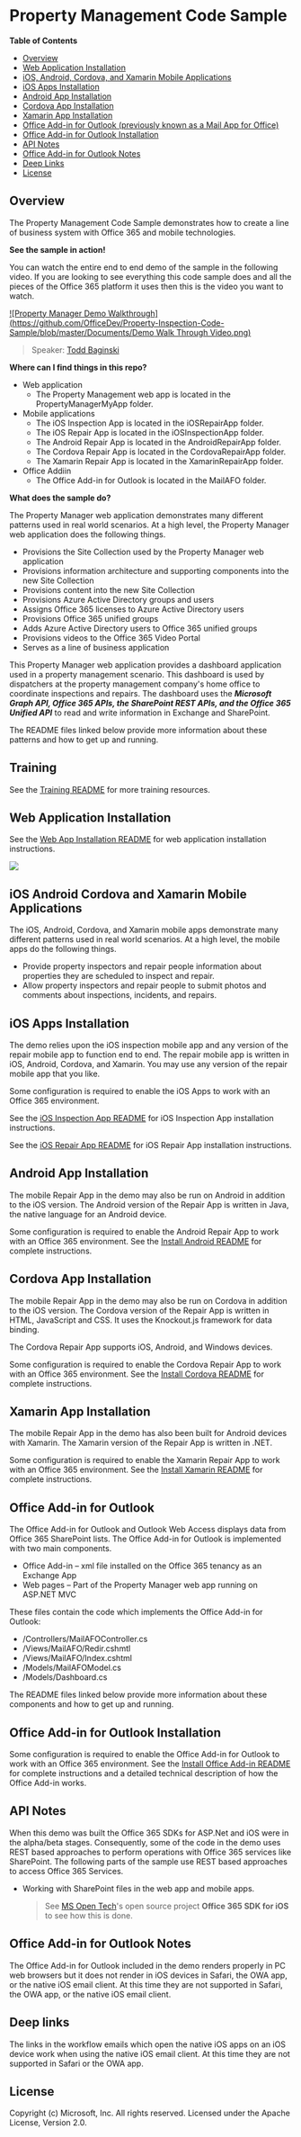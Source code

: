 # Property Management Code Sample

**Table of Contents**

- [Overview](#overview)
- [Web Application Installation](#web-application-installation)
- [iOS, Android, Cordova, and Xamarin Mobile Applications](#ios-android-cordova-and-xamarin-mobile-applications)
- [iOS Apps Installation](#ios-apps-installation)
- [Android App Installation](#android-app-installation)
- [Cordova App Installation](#cordova-app-installation)
- [Xamarin App Installation](#xamarin-app-installation)
- [Office Add-in for Outlook (previously known as a Mail App for Office)](#Office-Add-in-for-Outlook)
- [Office Add-in for Outlook Installation](#office-add-in-for-outlook-installation)
- [API Notes](#api-notes)
- [Office Add-in for Outlook Notes](##office-add-in-for-outlook-notes)
- [Deep Links](#deep-links)
- [License](#license)

## Overview
The Property Management Code Sample demonstrates how to create a line of business system with Office 365 and mobile technologies.

**See the sample in action!**

You can watch the entire end to end demo of the sample in the following video.  If you are looking to see everything this code sample does and all the pieces of the Office 365 platform it uses then this is the video you want to watch.

[![Property Manager Demo Walkthrough](https://github.com/OfficeDev/Property-Inspection-Code-Sample/blob/master/Documents/Demo Walk Through Video.png)](https://youtu.be/0q7vjEegGkk "Click to see the code sample from end to end.")

> Speaker: [Todd Baginski](http://channel9.msdn.com/Events/Speakers/Todd-Baginski)

**Where can I find things in this repo?**

- Web application
	+ The Property Management web app is located in the PropertyManagerMyApp folder.
- Mobile applications
	+ The iOS Inspection App is located in the iOSRepairApp folder.
	+ The iOS Repair App is located in the iOSInspectionApp folder.
	+ The Android Repair App is located in the AndroidRepairApp folder.
	+ The Cordova Repair App is located in the CordovaRepairApp folder.
	+ The Xamarin Repair App is located in the XamarinRepairApp folder.
- Office Addiin
	+ The Office Add-in for Outlook is located in the MailAFO folder.

**What does the sample do?**

The Property Manager web application demonstrates many different patterns used in real world scenarios.  At a high level, the Property Manager web application does the following things.

- Provisions the Site Collection used by the Property Manager web application
- Provisions information architecture and supporting components into the new Site Collection
- Provisions content into the new Site Collection
- Provisions Azure Active Directory groups and users
- Assigns Office 365 licenses to Azure Active Directory users
- Provisions Office 365 unified groups
- Adds Azure Active Directory users to Office 365 unified groups
- Provisions videos to the Office 365 Video Portal
- Serves as a line of business application

This Property Manager web application provides a dashboard application used in a property management scenario.
This dashboard is used by dispatchers at the property management company's home office to coordinate inspections and repairs.
The dashboard uses the ***Microsoft Graph API, Office 365 APIs, the SharePoint REST APIs, and the Office 365 Unified API*** to read and write information in Exchange and SharePoint.

The README files linked below provide more information about these patterns and how to get up and running.

## Training
See the [Training README](https://github.com/OfficeDev/Property-Inspection-Code-Sample/blob/master/) for more training resources.

## Web Application Installation

See the [Web App Installation README](https://github.com/OfficeDev/Property-Inspection-Code-Sample/blob/master/PropertyManagerMyApp/README.md) for web application installation instructions.

![](https://raw.githubusercontent.com/OfficeDev/Property-Inspection-Code-Sample/master/Documents/dashboard%203.jpg)

## iOS Android Cordova and Xamarin Mobile Applications

The iOS, Android, Cordova, and Xamarin mobile apps demonstrate many different patterns used in real world scenarios.  At a high level, the mobile apps do the following things.

- Provide property inspectors and repair people information about properties they are scheduled to inspect and repair.
- Allow property inspectors and repair people to submit photos and comments about inspections, incidents, and repairs.

## iOS Apps Installation

The demo relies upon the iOS inspection mobile app and any version of the repair mobile app to function end to end.  The repair mobile app is written in iOS, Android, Cordova, and Xamarin.  You may use any version of the repair mobile app that you like.  

Some configuration is required to enable the iOS Apps to work with an Office 365 environment.  

See the [iOS Inspection App README](https://github.com/OfficeDev/Property-Inspection-Code-Sample/blob/master/iOSInspectionApp/README.md) for iOS Inspection App installation instructions.

See the [iOS Repair App README](https://github.com/OfficeDev/Property-Inspection-Code-Sample/blob/master/iOSRepairApp/README.md) for iOS Repair App installation instructions.

## Android App Installation

The mobile Repair App in the demo may also be run on Android in addition to the iOS version. The Android version of the Repair App is written in Java, the native language for an Android device.  

Some configuration is required to enable the Android Repair App to work with an Office 365 environment.  See the [Install Android README](https://github.com/OfficeDev/Property-Inspection-Code-Sample/blob/master/AndroidRepairApp/README-Android.md) for complete instructions.

## Cordova App Installation

The mobile Repair App in the demo may also be run on Cordova in addition to the iOS version. The Cordova version of the Repair App is written in HTML, JavaScript and CSS.  It uses the Knockout.js framework for data binding.

The Cordova Repair App supports iOS, Android, and Windows devices.

Some configuration is required to enable the Cordova Repair App to work with an Office 365 environment.  See the [Install Cordova README](https://github.com/OfficeDev/Property-Inspection-Code-Sample/blob/master/CordovaRepairApp/README-Cordova.md) for complete instructions.

## Xamarin App Installation

The mobile Repair App in the demo has also been built for Android devices with Xamarin.  The Xamarin version of the Repair App is written in .NET.

Some configuration is required to enable the Xamarin Repair App to work with an Office 365 environment.  See the [Install Xamarin README](https://github.com/OfficeDev/Property-Inspection-Code-Sample/blob/master/XamarinRepairApp/README-Xamarin.md) for complete instructions.

## Office Add-in for Outlook

The Office Add-in for Outlook and Outlook Web Access displays data from Office 365 SharePoint lists.  The Office Add-in for Outlook is implemented with two main components.

- Office Add-in – xml file installed on the Office 365 tenancy as an Exchange App
- Web pages – Part of the Property Manager web app running on ASP.NET MVC

These files contain the code which implements the Office Add-in for Outlook:

- /Controllers/MailAFOController.cs
- /Views/MailAFO/Redir.cshmtl
- /Views/MailAFO/Index.cshtml
- /Models/MailAFOModel.cs
- /Models/Dashboard.cs

The README files linked below provide more information about these components and how to get up and running.

## Office Add-in for Outlook Installation

Some configuration is required to enable the Office Add-in for Outlook to work with an Office 365 environment.  See the [Install Office Add-in README](https://github.com/OfficeDev/Property-Inspection-Code-Sample/blob/master/MailAFO/README-Mail.md) for complete instructions and a detailed technical description of how the Office Add-in works.    

## API Notes
When this demo was built the Office 365 SDKs for ASP.Net and iOS were in the alpha/beta stages.  Consequently, some of the code in the demo uses REST based approaches to perform operations with Office 365 services like SharePoint.  The following parts of the sample use REST based approaches to access Office 365 Services.

* Working with SharePoint files in the web app and mobile apps.  

	> See [MS Open Tech](http://msopentech.com)'s open source project **Office 365 SDK for iOS** to see how this is done.

## Office Add-in for Outlook Notes
The Office Add-in for Outlook included in the demo renders properly in PC web browsers but it does not render in iOS devices in Safari, the OWA app, or the native iOS email client.  At this time they are not supported in Safari, the OWA app, or the native iOS email client.

## Deep links
The links in the workflow emails which open the native iOS apps on an iOS device work when using the native iOS email client.  At this time they are not supported in Safari or the OWA app.

## License
Copyright (c) Microsoft, Inc. All rights reserved. Licensed under the Apache License, Version 2.0.


